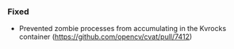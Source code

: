 ### Fixed

- Prevented zombie processes from accumulating in the Kvrocks container
  (<https://github.com/opencv/cvat/pull/7412>)
